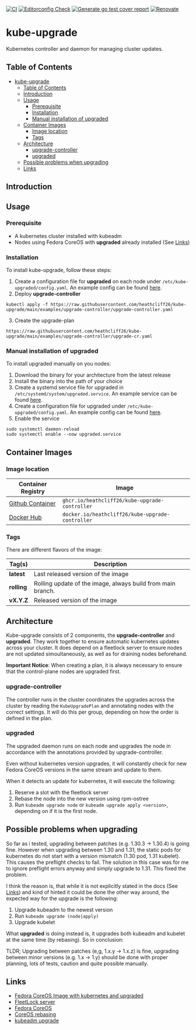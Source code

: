 [![CI](https://github.com/heathcliff26/kube-upgrade/actions/workflows/ci.yaml/badge.svg?event=push)](https://github.com/heathcliff26/kube-upgrade/actions/workflows/ci.yaml)
[![Editorconfig Check](https://github.com/heathcliff26/kube-upgrade/actions/workflows/editorconfig-check.yaml/badge.svg?event=push)](https://github.com/heathcliff26/kube-upgrade/actions/workflows/editorconfig-check.yaml)
[![Generate go test cover report](https://github.com/heathcliff26/kube-upgrade/actions/workflows/go-testcover-report.yaml/badge.svg)](https://github.com/heathcliff26/kube-upgrade/actions/workflows/go-testcover-report.yaml)
[![Renovate](https://github.com/heathcliff26/kube-upgrade/actions/workflows/renovate.yaml/badge.svg)](https://github.com/heathcliff26/kube-upgrade/actions/workflows/renovate.yaml)

# kube-upgrade
Kubernetes controller and daemon for managing cluster updates.

## Table of Contents

- [kube-upgrade](#kube-upgrade)
  - [Table of Contents](#table-of-contents)
  - [Introduction](#introduction)
  - [Usage](#usage)
    - [Prerequisite](#prerequisite)
    - [Installation](#installation)
    - [Manual installation of upgraded](#manual-installation-of-upgraded)
  - [Container Images](#container-images)
    - [Image location](#image-location)
    - [Tags](#tags)
  - [Architecture](#architecture)
    - [upgrade-controller](#upgrade-controller)
    - [upgraded](#upgraded)
  - [Possible problems when upgrading](#possible-problems-when-upgrading)
  - [Links](#links)


## Introduction

## Usage

### Prerequisite

- A kubernetes cluster installed with kubeadm
- Nodes using Fedora CoreOS with **upgraded** already installed (See [Links](#Links))

### Installation

To install kube-upgrade, follow these steps:
1. Create a configuration file for **upgraded** on each node under `/etc/kube-upgraded/config.yaml`. An example config can be found [here](examples/upgraded-config.yaml).
2. Deploy **upgrade-controller**
```
kubectl apply -f https://raw.githubusercontent.com/heathcliff26/kube-upgrade/main/examples/upgrade-controller/upgrade-controller.yaml
```
3. Create the upgrade-plan
```
https://raw.githubusercontent.com/heathcliff26/kube-upgrade/main/examples/upgrade-controller/upgrade-cr.yaml
```

### Manual installation of upgraded

To install upgraded manually on you nodes:
1. Download the binary for your architecture from the latest release
2. Install the binary into the path of your choice
3. Create a systemd service file for upgraded in `/etc/systemd/system/upgraded.service`. An example service can be found [here](examples/upgraded.service).
4. Create a configuration file for upgraded under `/etc/kube-upgraded/config.yaml`. An example config can be found [here](examples/upgraded-config.yaml).
5. Enable the service
```
sudo systemctl daemon-reload
sudo systemctl enable --now upgraded.service
```

## Container Images

### Image location

| Container Registry                                                                             | Image                              |
| ---------------------------------------------------------------------------------------------- | ---------------------------------- |
| [Github Container](https://github.com/users/heathcliff26/packages/container/package/kube-upgrade-controller) | `ghcr.io/heathcliff26/kube-upgrade-controller`   |
| [Docker Hub](https://hub.docker.com/repository/docker/heathcliff26/kube-upgrade-controller)                  | `docker.io/heathcliff26/kube-upgrade-controller` |

### Tags

There are different flavors of the image:

| Tag(s)      | Description                                                 |
| ----------- | ----------------------------------------------------------- |
| **latest**  | Last released version of the image                          |
| **rolling** | Rolling update of the image, always build from main branch. |
| **vX.Y.Z**  | Released version of the image                               |

## Architecture

Kube-upgrade consists of 2 components, the **upgrade-controller** and **upgraded**. They work together to ensure automatic kubernetes updates across your cluster.
It does depend on a fleetlock server to ensure nodes are not updated simoultaneously, as well as for draining nodes beforehand.

**Important Notice**: When creating a plan, it is always necessary to ensure that the control-plane nodes are upgraded first.

### upgrade-controller

The controller runs in the cluster coordinates the upgrades across the cluster by reading the `KubeUpgradePlan` and annotating nodes with the correct settings.
It will do this per group, depending on how the order is defined in the plan.

### upgraded

The upgraded daemon runs on each node and upgrades the node in accordance with the annotations provided by upgrade-controller.

Even without kubernetes version upgrades, it will constantly check for new Fedora CoreOS versions in the same stream and update to them.

When it detects an update for kubernetes, it will execute the following:
1. Reserve a slot with the fleetlock server
2. Rebase the node into the new version using rpm-ostree
3. Run `kubeadm upgrade node` or `kubeadm upgrade apply <version>`, depending on if it is the first node.

## Possible problems when upgrading

So far as i tested, upgrading between patches (e.g. 1.30.3 -> 1.30.4) is going fine. However when upgrading between 1.30 and 1.31, the static pods for kubernetes do not start with a version mismatch (1.30 pod, 1.31 kubelet). This causes the preflight checks to fail. The solution in this case was for me to ignore preflight errors anyway and simply upgrade to 1.31. This fixed the problem.

I think the reason is, that while it is not explicitly stated in the docs (See [Links](#Links)) and kind of hinted it could be done the other way around, the expected way for the upgrade is the following:
1. Upgrade kubeadm to the newest version
2. Run `kubeadm upgrade (node|apply)`
3. Upgrade kubelet

What **upgraded** is doing instead is, it upgrades both kubeadm and kubelet at the same time (by rebasing). So in conclusion:

TLDR; Upgrading between patches (e,g, 1.x.y -> 1.x.z) is fine, upgrading between minor versions (e.g. 1.x -> 1.y) should be done with proper planning, lots of tests, caution and quite possible manually.

## Links

- [Fedora CoreOS Image with kubernetes and upgraded](https://github.com/heathcliff26/containers/tree/main/apps/fcos-k8s)
- [FleetLock server](https://github.com/heathcliff26/fleetlock)
- [Fedora CoreOS](https://fedoraproject.org/coreos/)
- [CoreOS rebasing](https://coreos.github.io/rpm-ostree/container/#rebasing-a-client-system)
- [kubeadm upgrade](https://kubernetes.io/docs/tasks/administer-cluster/kubeadm/kubeadm-upgrade/)

